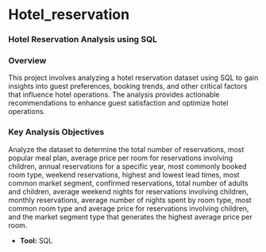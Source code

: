 # Hotel_reservation
### Hotel Reservation Analysis using SQL
### Overview
This project involves analyzing a hotel reservation dataset using SQL to gain insights into guest preferences, booking trends, and other critical factors that influence hotel operations. The analysis provides actionable recommendations to enhance guest satisfaction and optimize hotel operations.

### Key Analysis Objectives
Analyze the dataset to determine the total number of reservations, most popular meal plan, average price per room for reservations involving children, annual reservations for a specific year, most commonly booked room type, weekend reservations, highest and lowest lead times, most common market segment, confirmed reservations, total number of adults and children, average weekend nights for reservations involving children, monthly reservations, average number of nights spent by room type, most common room type and average price for reservations involving children, and the market segment type that generates the highest average price per room.
- **Tool:** SQL
